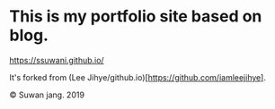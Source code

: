 # This is my portfolio site based on blog.
https://ssuwani.github.io/

It's forked from (Lee Jihye/github.io)[https://github.com/iamleejihye].

© Suwan jang. 2019
